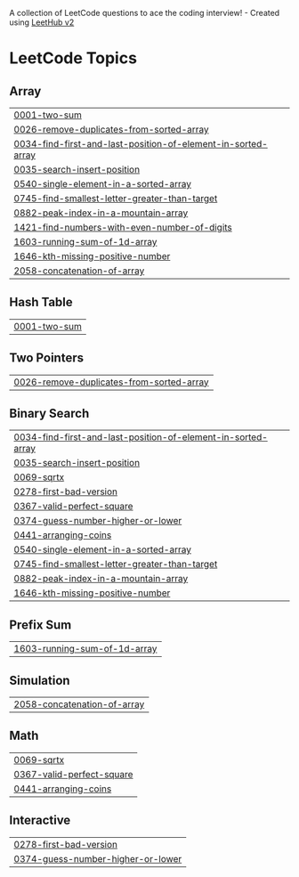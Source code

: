 A collection of LeetCode questions to ace the coding interview! - Created using [LeetHub v2](https://github.com/arunbhardwaj/LeetHub-2.0)
<!---LeetCode Topics Start-->
# LeetCode Topics
## Array
|  |
| ------- |
| [0001-two-sum](https://github.com/shubham0phondani/leetcode-algorithms/tree/master/0001-two-sum) |
| [0026-remove-duplicates-from-sorted-array](https://github.com/shubham0phondani/leetcode-algorithms/tree/master/0026-remove-duplicates-from-sorted-array) |
| [0034-find-first-and-last-position-of-element-in-sorted-array](https://github.com/shubham0phondani/leetcode-algorithms/tree/master/0034-find-first-and-last-position-of-element-in-sorted-array) |
| [0035-search-insert-position](https://github.com/shubham0phondani/leetcode-algorithms/tree/master/0035-search-insert-position) |
| [0540-single-element-in-a-sorted-array](https://github.com/shubham0phondani/leetcode-algorithms/tree/master/0540-single-element-in-a-sorted-array) |
| [0745-find-smallest-letter-greater-than-target](https://github.com/shubham0phondani/leetcode-algorithms/tree/master/0745-find-smallest-letter-greater-than-target) |
| [0882-peak-index-in-a-mountain-array](https://github.com/shubham0phondani/leetcode-algorithms/tree/master/0882-peak-index-in-a-mountain-array) |
| [1421-find-numbers-with-even-number-of-digits](https://github.com/shubham0phondani/leetcode-algorithms/tree/master/1421-find-numbers-with-even-number-of-digits) |
| [1603-running-sum-of-1d-array](https://github.com/shubham0phondani/leetcode-algorithms/tree/master/1603-running-sum-of-1d-array) |
| [1646-kth-missing-positive-number](https://github.com/shubham0phondani/leetcode-algorithms/tree/master/1646-kth-missing-positive-number) |
| [2058-concatenation-of-array](https://github.com/shubham0phondani/leetcode-algorithms/tree/master/2058-concatenation-of-array) |
## Hash Table
|  |
| ------- |
| [0001-two-sum](https://github.com/shubham0phondani/leetcode-algorithms/tree/master/0001-two-sum) |
## Two Pointers
|  |
| ------- |
| [0026-remove-duplicates-from-sorted-array](https://github.com/shubham0phondani/leetcode-algorithms/tree/master/0026-remove-duplicates-from-sorted-array) |
## Binary Search
|  |
| ------- |
| [0034-find-first-and-last-position-of-element-in-sorted-array](https://github.com/shubham0phondani/leetcode-algorithms/tree/master/0034-find-first-and-last-position-of-element-in-sorted-array) |
| [0035-search-insert-position](https://github.com/shubham0phondani/leetcode-algorithms/tree/master/0035-search-insert-position) |
| [0069-sqrtx](https://github.com/shubham0phondani/leetcode-algorithms/tree/master/0069-sqrtx) |
| [0278-first-bad-version](https://github.com/shubham0phondani/leetcode-algorithms/tree/master/0278-first-bad-version) |
| [0367-valid-perfect-square](https://github.com/shubham0phondani/leetcode-algorithms/tree/master/0367-valid-perfect-square) |
| [0374-guess-number-higher-or-lower](https://github.com/shubham0phondani/leetcode-algorithms/tree/master/0374-guess-number-higher-or-lower) |
| [0441-arranging-coins](https://github.com/shubham0phondani/leetcode-algorithms/tree/master/0441-arranging-coins) |
| [0540-single-element-in-a-sorted-array](https://github.com/shubham0phondani/leetcode-algorithms/tree/master/0540-single-element-in-a-sorted-array) |
| [0745-find-smallest-letter-greater-than-target](https://github.com/shubham0phondani/leetcode-algorithms/tree/master/0745-find-smallest-letter-greater-than-target) |
| [0882-peak-index-in-a-mountain-array](https://github.com/shubham0phondani/leetcode-algorithms/tree/master/0882-peak-index-in-a-mountain-array) |
| [1646-kth-missing-positive-number](https://github.com/shubham0phondani/leetcode-algorithms/tree/master/1646-kth-missing-positive-number) |
## Prefix Sum
|  |
| ------- |
| [1603-running-sum-of-1d-array](https://github.com/shubham0phondani/leetcode-algorithms/tree/master/1603-running-sum-of-1d-array) |
## Simulation
|  |
| ------- |
| [2058-concatenation-of-array](https://github.com/shubham0phondani/leetcode-algorithms/tree/master/2058-concatenation-of-array) |
## Math
|  |
| ------- |
| [0069-sqrtx](https://github.com/shubham0phondani/leetcode-algorithms/tree/master/0069-sqrtx) |
| [0367-valid-perfect-square](https://github.com/shubham0phondani/leetcode-algorithms/tree/master/0367-valid-perfect-square) |
| [0441-arranging-coins](https://github.com/shubham0phondani/leetcode-algorithms/tree/master/0441-arranging-coins) |
## Interactive
|  |
| ------- |
| [0278-first-bad-version](https://github.com/shubham0phondani/leetcode-algorithms/tree/master/0278-first-bad-version) |
| [0374-guess-number-higher-or-lower](https://github.com/shubham0phondani/leetcode-algorithms/tree/master/0374-guess-number-higher-or-lower) |
<!---LeetCode Topics End-->